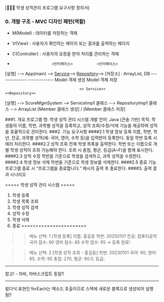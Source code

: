 [👩👨🧑 학생 성적관리 프로그램 요구사항 정의서]

### 0. 개발 구조 - MVC 디자인 패턴(역할)
- M(Model) : 데이터를 저장하는 객체
- V(View) : 사용자가 확인하는 페이지 또는 결과를 출력하는 페이지
- C(Controller) : 사용자의 요청을 받아 처리를 관리하는 객체

-                       <인터페이스>           <인터페이스>
[실행] --> App(main) --> [Service](CRUD)--> [Repository](CRUD)--> [저장소] : ArrayList, DB
                        --------------    ------------- 
                        Model 객체 생성      Model 객체 저장
                                    
                                      << Service>>                        <<Repository>>
[실행] --> ScoreMgmSystem --> ServiceImp1 클래스 --> RepositoryImp1 클래스 --> ArrayList
                            [Member 클래스 생성]        / [Member 클래스 저장]



###1. 개요
프로그램 명: 학생 성적 관리 시스템
개발 언어: Java (콘솔 기반)
목적: 학생들의 이름, 학번, 과목별 성적을 등록하고, 성적 조회/수정/삭제 기능을 제공하여 성적을 효율적으로 관리한다.
###2. 기능 요구사항
####2.1 학생 정보 등록
이름, 학번, 학년, 전공, 과목별 성적(예: 국어, 영어, 수학 등)을 입력받아 등록한다.
동일 학번 등록 시 에러 처리한다.
####2.2 성적 조회
전체 학생 목록을 출력한다.
학번 또는 이름으로 개별 학생 성적이 조회 가능해야 한다.
조회 시 총점, 평균, 등급(A~F)을 함께 표시한다.
####2.3 성적 수정
학번을 기준으로 학생을 검색하고, 과목 성적을 수정한다.
####2.4 학생 정보 삭제
학번을 기준으로 학생 정보를 삭제한다.
####2.5 종료 기능
프로그램 종료 시 “프로그램을 종료합니다.” 메시지 출력 후 종료한다.
####3. 출력 결과 시나리오

===== 학생 성적 관리 시스템 =====
1. 학생 등록
2. 학생 목록 조회
3. 학생 성적 검색
4. 성적 수정
5. 학생 삭제
6. 종료
=======================
>> 메뉴 선택: 1
[학생 등록]
이름: 홍길동
학번: 20250101
전공: 컴퓨터공학
국어 점수: 90
영어 점수: 85
수학 점수: 95
→ 등록 완료!

>> 메뉴 선택: 2
[학생 성적 조회 - 홍길동]
학번: 20230101
국어: 90, 영어: 85, 수학: 95
총점: 270, 평균: 90.0, 등급: 



************************
참고! - 자바, 자바스크립트 동일!!
***********************
람다식 표현인 forEach는 메소드 호출이므로 스택에 새로운 블록으로 생성되어 실행됨!!










